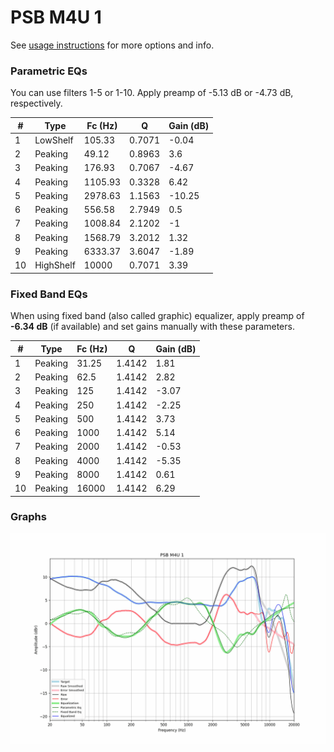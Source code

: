# PSB M4U 1
See [usage instructions](https://github.com/jaakkopasanen/AutoEq#usage) for more options and info.

### Parametric EQs
You can use filters 1-5 or 1-10. Apply preamp of -5.13 dB or -4.73 dB, respectively.

|   # | Type      |   Fc (Hz) |      Q |   Gain (dB) |
|-----|-----------|-----------|--------|-------------|
|   1 | LowShelf  |    105.33 | 0.7071 |       -0.04 |
|   2 | Peaking   |     49.12 | 0.8963 |        3.6  |
|   3 | Peaking   |    176.93 | 0.7067 |       -4.67 |
|   4 | Peaking   |   1105.93 | 0.3328 |        6.42 |
|   5 | Peaking   |   2978.63 | 1.1563 |      -10.25 |
|   6 | Peaking   |    556.58 | 2.7949 |        0.5  |
|   7 | Peaking   |   1008.84 | 2.1202 |       -1    |
|   8 | Peaking   |   1568.79 | 3.2012 |        1.32 |
|   9 | Peaking   |   6333.37 | 3.6047 |       -1.89 |
|  10 | HighShelf |  10000    | 0.7071 |        3.39 |

### Fixed Band EQs
When using fixed band (also called graphic) equalizer, apply preamp of **-6.34 dB** (if available) and set gains manually with these parameters.

|   # | Type    |   Fc (Hz) |      Q |   Gain (dB) |
|-----|---------|-----------|--------|-------------|
|   1 | Peaking |     31.25 | 1.4142 |        1.81 |
|   2 | Peaking |     62.5  | 1.4142 |        2.82 |
|   3 | Peaking |    125    | 1.4142 |       -3.07 |
|   4 | Peaking |    250    | 1.4142 |       -2.25 |
|   5 | Peaking |    500    | 1.4142 |        3.73 |
|   6 | Peaking |   1000    | 1.4142 |        5.14 |
|   7 | Peaking |   2000    | 1.4142 |       -0.53 |
|   8 | Peaking |   4000    | 1.4142 |       -5.35 |
|   9 | Peaking |   8000    | 1.4142 |        0.61 |
|  10 | Peaking |  16000    | 1.4142 |        6.29 |

### Graphs
![](./PSB%20M4U%201.png)
